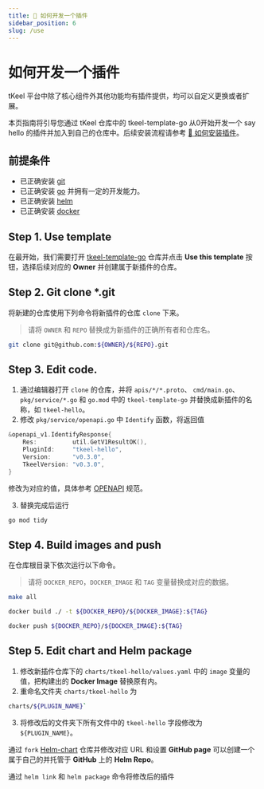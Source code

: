 ```yaml
---
title: 🔧 如何开发一个插件
sidebar_position: 6
slug: /use
---
```


# 如何开发一个插件
tKeel 平台中除了核心组件外其他功能均有插件提供，均可以自定义更换或者扩展。

本页指南将引导您通过 tKeel 仓库中的 tkeel-template-go 从0开始开发一个 say hello 的插件并加入到自己的仓库中。后续安装流程请参考 [🚀 如何安装插件](./how-to-install-plugin.md)。

## 前提条件
- 已正确安装 [git](https://git-scm.com/)
- 已正确安装 [go](https://go.dev/) 并拥有一定的开发能力。
- 已正确安装 [helm](https://helm.sh/)
- 已正确安装 [docker](https://www.docker.com/)

## Step 1. Use template
在最开始，我们需要打开 [tkeel-template-go](https://github.com/tkeel-io/tkeel-template-go) 仓库并点击 **Use this template** 按钮，选择后续对应的 **Owner** 并创建属于新插件的仓库。

## Step 2. Git clone *.git
将新建的仓库使用下列命令将新插件的仓库 `clone` 下来。

> 请将 `OWNER` 和 `REPO` 替换成为新插件的正确所有者和仓库名。

```bash
git clone git@github.com:${OWNER}/${REPO}.git
```

## Step 3. Edit code.
1. 通过编辑器打开 `clone` 的仓库，并将 `apis/*/*.proto`、 `cmd/main.go`、`pkg/service/*.go` 和 `go.mod` 中的 `tkeel-template-go` 并替换成新插件的名称，如 `tkeel-hello`。
2. 修改 `pkg/service/openapi.go` 中 `Identify` 函数，将返回值
```go
&openapi_v1.IdentifyResponse{
	Res:          util.GetV1ResultOK(),
	PluginId:     "tkeel-hello",
	Version:      "v0.3.0",
	TkeelVersion: "v0.3.0",
}
```
修改为对应的值，具体参考 [OPENAPI](../appendix/openapi.md) 规范。

3. 替换完成后运行

```bash
go mod tidy
```

## Step 4. Build images and push
在仓库根目录下依次运行以下命令。

> 请将 `DOCKER_REPO`，`DOCKER_IMAGE` 和 `TAG` 变量替换成对应的数据。

```bash
make all

docker build ./ -t ${DOCKER_REPO}/${DOCKER_IMAGE}:${TAG}

docker push ${DOCKER_REPO}/${DOCKER_IMAGE}:${TAG}
```

## Step 5. Edit chart and Helm package
1. 修改新插件仓库下的 `charts/tkeel-hello/values.yaml` 中的 `image` 变量的值，把构建出的 **Docker Image** 替换原有内。
2. 重命名文件夹 `charts/tkeel-hello` 为 
```bash
charts/${PLUGIN_NAME}`
```
3. 将修改后的文件夹下所有文件中的 `tkeel-hello` 字段修改为 `${PLUGIN_NAME}`。

通过 `fork` [Helm-chart](https://github.com/tkeel-io/helm-charts) 仓库并修改对应 URL 和设置 **GitHub page** 可以创建一个属于自己的并托管于 **GitHub** 上的 **Helm Repo**。

通过 `helm link` 和 `helm package` 命令将修改后的插件